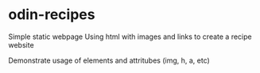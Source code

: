 # odin-recipes
Simple static webpage
Using html with images and links to create a recipe website

Demonstrate usage of elements and attritubes (img, h, a, etc)